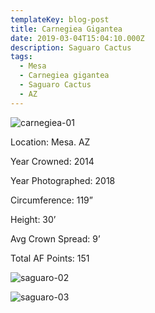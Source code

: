```yaml
---
templateKey: blog-post
title: Carnegiea Gigantea
date: 2019-03-04T15:04:10.000Z
description: Saguaro Cactus
tags:
  - Mesa
  - Carnegiea gigantea
  - Saguaro Cactus
  - AZ
---
```

![carnegiea-01](/img/carnegiea-gigantea_01.jpg)

Location: Mesa. AZ

Year Crowned: 2014

Year Photographed: 2018

Circumference: 119”

Height: 30’

Avg Crown Spread: 9’

Total AF Points: 151

![saguaro-02](/img/carnegiea-gigantea_02.jpg)

![saguaro-03](/img/carnegiea-gigantea_03.jpg)

